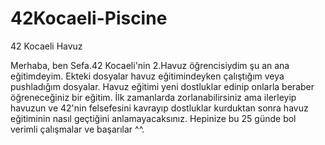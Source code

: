 # 42Kocaeli-Piscine
42 Kocaeli Havuz 

Merhaba, ben Sefa.42 Kocaeli'nin 2.Havuz öğrencisiydim şu an ana eğitimdeyim. Ekteki dosyalar havuz eğitimindeyken çalıştığım veya pushladığım dosyalar.
Havuz eğitimi yeni dostluklar edinip onlarla beraber öğreneceğiniz bir eğitim. İlk zamanlarda zorlanabilirsiniz ama ilerleyip havuzun ve 42'nin felsefesini kavrayıp 
dostluklar kurduktan sonra havuz eğitiminin nasıl geçtiğini anlamayacaksınız.
Hepinize bu 25 günde bol verimli çalışmalar ve başarılar ^^.
